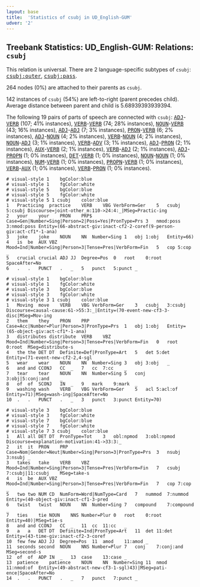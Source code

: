 ```yaml
---
layout: base
title:  'Statistics of csubj in UD_English-GUM'
udver: '2'
---
```


## Treebank Statistics: UD_English-GUM: Relations: `csubj`

This relation is universal.
There are 2 language-specific subtypes of `csubj`: <tt><a href="en_gum-dep-csubj-outer.html">csubj:outer</a></tt>, <tt><a href="en_gum-dep-csubj-pass.html">csubj:pass</a></tt>.

264 nodes (0%) are attached to their parents as `csubj`.

142 instances of `csubj` (54%) are left-to-right (parent precedes child).
Average distance between parent and child is 5.68939393939394.

The following 19 pairs of parts of speech are connected with `csubj`: <tt><a href="en_gum-pos-ADJ.html">ADJ</a></tt>-<tt><a href="en_gum-pos-VERB.html">VERB</a></tt> (107; 41% instances), <tt><a href="en_gum-pos-VERB.html">VERB</a></tt>-<tt><a href="en_gum-pos-VERB.html">VERB</a></tt> (74; 28% instances), <tt><a href="en_gum-pos-NOUN.html">NOUN</a></tt>-<tt><a href="en_gum-pos-VERB.html">VERB</a></tt> (43; 16% instances), <tt><a href="en_gum-pos-ADJ.html">ADJ</a></tt>-<tt><a href="en_gum-pos-ADJ.html">ADJ</a></tt> (7; 3% instances), <tt><a href="en_gum-pos-PRON.html">PRON</a></tt>-<tt><a href="en_gum-pos-VERB.html">VERB</a></tt> (6; 2% instances), <tt><a href="en_gum-pos-ADJ.html">ADJ</a></tt>-<tt><a href="en_gum-pos-NOUN.html">NOUN</a></tt> (4; 2% instances), <tt><a href="en_gum-pos-VERB.html">VERB</a></tt>-<tt><a href="en_gum-pos-NOUN.html">NOUN</a></tt> (4; 2% instances), <tt><a href="en_gum-pos-NOUN.html">NOUN</a></tt>-<tt><a href="en_gum-pos-ADJ.html">ADJ</a></tt> (3; 1% instances), <tt><a href="en_gum-pos-VERB.html">VERB</a></tt>-<tt><a href="en_gum-pos-ADV.html">ADV</a></tt> (3; 1% instances), <tt><a href="en_gum-pos-ADJ.html">ADJ</a></tt>-<tt><a href="en_gum-pos-PRON.html">PRON</a></tt> (2; 1% instances), <tt><a href="en_gum-pos-AUX.html">AUX</a></tt>-<tt><a href="en_gum-pos-VERB.html">VERB</a></tt> (2; 1% instances), <tt><a href="en_gum-pos-VERB.html">VERB</a></tt>-<tt><a href="en_gum-pos-ADJ.html">ADJ</a></tt> (2; 1% instances), <tt><a href="en_gum-pos-ADJ.html">ADJ</a></tt>-<tt><a href="en_gum-pos-PROPN.html">PROPN</a></tt> (1; 0% instances), <tt><a href="en_gum-pos-DET.html">DET</a></tt>-<tt><a href="en_gum-pos-VERB.html">VERB</a></tt> (1; 0% instances), <tt><a href="en_gum-pos-NOUN.html">NOUN</a></tt>-<tt><a href="en_gum-pos-NOUN.html">NOUN</a></tt> (1; 0% instances), <tt><a href="en_gum-pos-NUM.html">NUM</a></tt>-<tt><a href="en_gum-pos-VERB.html">VERB</a></tt> (1; 0% instances), <tt><a href="en_gum-pos-PROPN.html">PROPN</a></tt>-<tt><a href="en_gum-pos-VERB.html">VERB</a></tt> (1; 0% instances), <tt><a href="en_gum-pos-VERB.html">VERB</a></tt>-<tt><a href="en_gum-pos-AUX.html">AUX</a></tt> (1; 0% instances), <tt><a href="en_gum-pos-VERB.html">VERB</a></tt>-<tt><a href="en_gum-pos-PRON.html">PRON</a></tt> (1; 0% instances).


~~~ conllu
# visual-style 1	bgColor:blue
# visual-style 1	fgColor:white
# visual-style 5	bgColor:blue
# visual-style 5	fgColor:white
# visual-style 5 1 csubj	color:blue
1	Practicing	practice	VERB	VBG	VerbForm=Ger	5	csubj	5:csubj	Discourse=joint-other_m:110->24:4:_|MSeg=Practic-ing
2	your	your	PRON	PRP$	Case=Gen|Number=Sing|Person=2|Poss=Yes|PronType=Prs	3	nmod:poss	3:nmod:poss	Entity=(66-abstract-giv:inact-cf2-2-coref(9-person-giv:act-cf1*-1-ana)
3	joke	joke	NOUN	NN	Number=Sing	1	obj	1:obj	Entity=66)
4	is	be	AUX	VBZ	Mood=Ind|Number=Sing|Person=3|Tense=Pres|VerbForm=Fin	5	cop	5:cop	_
5	crucial	crucial	ADJ	JJ	Degree=Pos	0	root	0:root	SpaceAfter=No
6	.	.	PUNCT	.	_	5	punct	5:punct	_

~~~


~~~ conllu
# visual-style 1	bgColor:blue
# visual-style 1	fgColor:white
# visual-style 3	bgColor:blue
# visual-style 3	fgColor:white
# visual-style 3 1 csubj	color:blue
1	Moving	move	VERB	VBG	VerbForm=Ger	3	csubj	3:csubj	Discourse=causal-cause:61->55:3:_|Entity=(70-event-new-cf3-3-disc|MSeg=Mov-ing
2	them	they	PRON	PRP	Case=Acc|Number=Plur|Person=3|PronType=Prs	1	obj	1:obj	Entity=(65-object-giv:act-cf1*-1-ana)
3	distributes	distribute	VERB	VBZ	Mood=Ind|Number=Sing|Person=3|Tense=Pres|VerbForm=Fin	0	root	0:root	MSeg=distribute-s
4	the	the	DET	DT	Definite=Def|PronType=Art	5	det	5:det	Entity=(71-event-new-cf2-2,4-sgl
5	wear	wear	NOUN	NN	Number=Sing	3	obj	3:obj	_
6	and	and	CCONJ	CC	_	7	cc	7:cc	_
7	tear	tear	NOUN	NN	Number=Sing	5	conj	3:obj|5:conj:and	_
8	of	of	SCONJ	IN	_	9	mark	9:mark	_
9	washing	wash	VERB	VBG	VerbForm=Ger	5	acl	5:acl:of	Entity=71)|MSeg=wash-ing|SpaceAfter=No
10	.	.	PUNCT	.	_	3	punct	3:punct	Entity=70)

~~~


~~~ conllu
# visual-style 3	bgColor:blue
# visual-style 3	fgColor:white
# visual-style 7	bgColor:blue
# visual-style 7	fgColor:white
# visual-style 7 3 csubj	color:blue
1	All	all	DET	DT	PronType=Tot	3	obl:npmod	3:obl:npmod	Discourse=explanation-motivation:41->33:3:_
2	it	it	PRON	PRP	Case=Nom|Gender=Neut|Number=Sing|Person=3|PronType=Prs	3	nsubj	3:nsubj	_
3	takes	take	VERB	VBZ	Mood=Ind|Number=Sing|Person=3|Tense=Pres|VerbForm=Fin	7	csubj	7:csubj|11:csubj	MSeg=take-s
4	is	be	AUX	VBZ	Mood=Ind|Number=Sing|Person=3|Tense=Pres|VerbForm=Fin	7	cop	7:cop	_
5	two	two	NUM	CD	NumForm=Word|NumType=Card	7	nummod	7:nummod	Entity=(40-object-giv:inact-cf1-3-pred
6	twist	twist	NOUN	NN	Number=Sing	7	compound	7:compound	_
7	ties	tie	NOUN	NNS	Number=Plur	0	root	0:root	Entity=40)|MSeg=tie-s
8	and	and	CCONJ	CC	_	11	cc	11:cc	_
9	a	a	DET	DT	Definite=Ind|PronType=Art	11	det	11:det	Entity=(43-time-giv:inact-cf2-3-coref
10	few	few	ADJ	JJ	Degree=Pos	11	amod	11:amod	_
11	seconds	second	NOUN	NNS	Number=Plur	7	conj	7:conj:and	MSeg=second-s
12	of	of	ADP	IN	_	13	case	13:case	_
13	patience	patience	NOUN	NN	Number=Sing	11	nmod	11:nmod:of	Entity=(49-abstract-new-cf3-1-sgl)43)|MSeg=pati-ence|SpaceAfter=No
14	.	.	PUNCT	.	_	7	punct	7:punct	_

~~~


